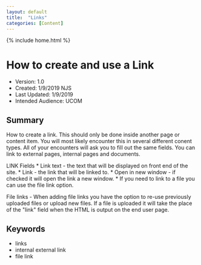 ```yaml
---
layout: default
title:  "Links"
categories: [Content] 
---
```

{% include home.html %}
# How to create and use a Link
* Version: 1.0
* Created: 1/9/2019 NJS
* Last Updated: 1/9/2019
* Intended Audience: UCOM

 ## Summary

 How to create a link. This should only be done inside another page or content item. You will most likely encounter this in several different conent types. All of your encounters will ask you to fill out the same fields. You can link to external pages, internal pages and documents.


 LINK Fields
    * Link text - the text that will be displayed on front end of the site.
    * Link - the link that will be linked to.
    * Open in new window - if checked it will open the link a new window.
    * If you need to link to a file you can use the file link option.

 File links - When adding file links you have the option to re-use previously uploaded files or upload new files. If a file is uploaded it will take the place of the "link" field when the HTML is output on the end user page.


 ## Keywords

 * links
* internal external link
* file link
